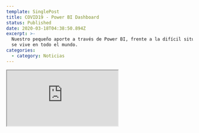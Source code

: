 ```yaml
---
template: SinglePost
title: COVID19 - Power BI Dashboard
status: Published
date: 2020-03-18T04:38:50.894Z
excerpt: >-
  Nuestro pequeño aporte a través de Power BI, frente a la difícil situación que
  se vive en todo el mundo.
categories:
  - category: Noticias
---
```

<iframe src="https://app.powerbi.com/reportEmbed?reportId=d88a64c2-ba46-4fd1-919f-584042d1499a&autoAuth=true&ctid=3c432bd1-6d7b-4b66-a0dc-4171747db0ca&config=eyJjbHVzdGVyVXJsIjoiaHR0cHM6Ly93YWJpLXBhYXMtMS1zY3VzLXJlZGlyZWN0LmFuYWx5c2lzLndpbmRvd3MubmV0LyJ9" />
